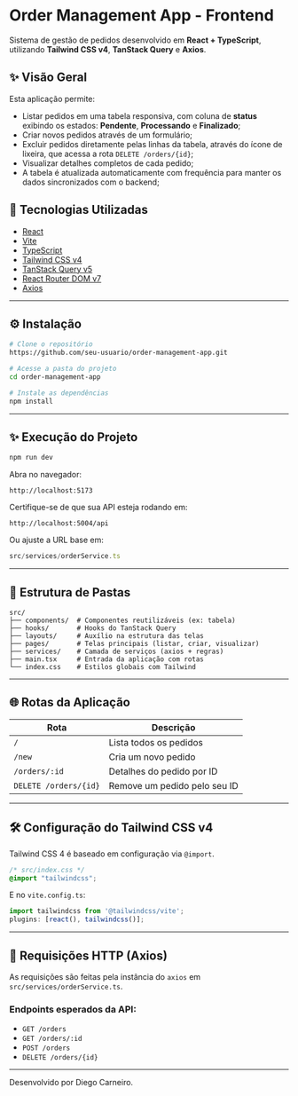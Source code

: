 
# Order Management App - Frontend

Sistema de gestão de pedidos desenvolvido em **React + TypeScript**, utilizando **Tailwind CSS v4**, **TanStack Query** e **Axios**.

## ✨ Visão Geral

Esta aplicação permite:

- Listar pedidos em uma tabela responsiva, com coluna de **status** exibindo os estados: **Pendente**, **Processando** e **Finalizado**;
- Criar novos pedidos através de um formulário;
- Excluir pedidos diretamente pelas linhas da tabela, através do ícone de lixeira, que acessa a rota `DELETE /orders/{id}`;
- Visualizar detalhes completos de cada pedido;
- A tabela é atualizada automaticamente com frequência para manter os dados sincronizados com o backend;

## 📆 Tecnologias Utilizadas

- [React](https://react.dev)
- [Vite](https://vitejs.dev)
- [TypeScript](https://www.typescriptlang.org/)
- [Tailwind CSS v4](https://tailwindcss.com)
- [TanStack Query v5](https://tanstack.com/query/latest)
- [React Router DOM v7](https://reactrouter.com/en/main)
- [Axios](https://axios-http.com/)

---

## ⚙️ Instalação

```bash
# Clone o repositório
https://github.com/seu-usuario/order-management-app.git

# Acesse a pasta do projeto
cd order-management-app

# Instale as dependências
npm install
```

---

## ✨ Execução do Projeto

```bash
npm run dev
```

Abra no navegador:

```
http://localhost:5173
```

Certifique-se de que sua API esteja rodando em:

```
http://localhost:5004/api
```

Ou ajuste a URL base em:

```ts
src/services/orderService.ts
```

---

## 📁 Estrutura de Pastas

```
src/
├── components/  # Componentes reutilizáveis (ex: tabela)
├── hooks/       # Hooks do TanStack Query
├── layouts/     # Auxílio na estrutura das telas
├── pages/       # Telas principais (listar, criar, visualizar)
├── services/    # Camada de serviços (axios + regras)
├── main.tsx     # Entrada da aplicação com rotas
└── index.css    # Estilos globais com Tailwind
```

---


## 🌐 Rotas da Aplicação

| Rota                  | Descrição                          |
| --------------------- | ---------------------------------- |
| `/`                   | Lista todos os pedidos             |
| `/new`                | Cria um novo pedido                |
| `/orders/:id`         | Detalhes do pedido por ID          |
| `DELETE /orders/{id}` | Remove um pedido pelo seu ID       |


---

## 🛠️ Configuração do Tailwind CSS v4

Tailwind CSS 4 é baseado em configuração via `@import`.

```css
/* src/index.css */
@import "tailwindcss";
```

E no `vite.config.ts`:

```ts
import tailwindcss from '@tailwindcss/vite';
plugins: [react(), tailwindcss()];
```

---

## 🧪 Requisições HTTP (Axios)

As requisições são feitas pela instância do `axios` em `src/services/orderService.ts`.

### Endpoints esperados da API:

- `GET /orders`
- `GET /orders/:id`
- `POST /orders`
- `DELETE /orders/{id}`  

---

Desenvolvido por Diego Carneiro.

